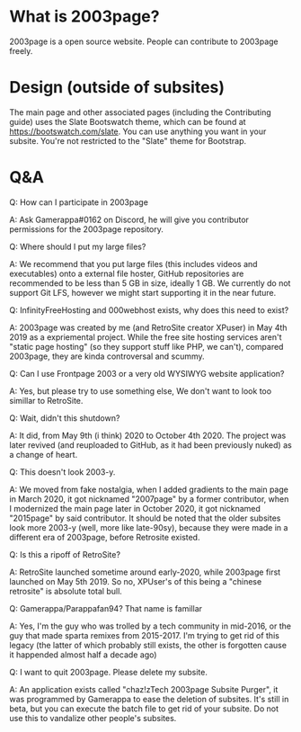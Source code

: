 
# What is 2003page?

2003page is a open source website. People can contribute to 2003page freely.

# Design (outside of subsites)

The main page and other associated pages (including the Contributing guide) uses the Slate Bootswatch theme, which can be found at https://bootswatch.com/slate. You can use anything you want in your subsite. You're not restricted to the "Slate" theme for Bootstrap.

# Q&A

Q: How can I participate in 2003page

A: Ask Gamerappa#0162 on Discord, he will give you contributor permissions for the 2003page repository.

Q: Where should I put my large files?

A: We recommend that you put large files (this includes videos and executables) onto a external file hoster, GitHub repositories are recommended to be less than 5 GB in size, ideally 1 GB. We currently do not support Git LFS, however we might start supporting it in the near future.

Q: InfinityFreeHosting and 000webhost exists, why does this need to exist?

A: 2003page was created by me (and RetroSite creator XPuser) in May 4th 2019 as a expriemental project. While the free site hosting services aren't "static page hosting" (so they support stuff like PHP, we can't), compared 2003page, they are kinda controversal and scummy.

Q: Can I use Frontpage 2003 or a very old WYSIWYG website application?

A: Yes, but please try to use something else, We don't want to look too simillar to RetroSite.

Q: Wait, didn't this shutdown?

A: It did, from May 9th (i think) 2020 to October 4th 2020. The project was later revived (and reuploaded to GitHub, as it had been previously nuked) as a change of heart.

Q: This doesn't look 2003-y.

A: We moved from fake nostalgia, when I added gradients to the main page in March 2020, it got nicknamed "2007page" by a former contributor, when I modernized the main page later in October 2020, it got nicknamed "2015page" by said contributor. It should be noted that the older subsites look more 2003-y (well, more like late-90sy), because they were made in a different era of 2003page, before Retrosite existed.

Q: Is this a ripoff of RetroSite?

A: RetroSite launched sometime around early-2020, while 2003page first launched on May 5th 2019. So no, XPUser's of this being a "chinese retrosite" is absolute total bull.

Q: Gamerappa/Parappafan94? That name is famillar

A: Yes, I'm the guy who was trolled by a tech community in mid-2016, or the guy that made sparta remixes from 2015-2017. I'm trying to get rid of this legacy (the latter of which probably still exists, the other is forgotten cause it happended almost half a decade ago)

Q: I want to quit 2003page. Please delete my subsite.

A: An application exists called "chaz!zTech 2003page Subsite Purger", it was programmed by Gamerappa to ease the deletion of subsites. It's still in beta, but you can execute the batch file to get rid of your subsite. Do not use this to vandalize other people's subsites.
